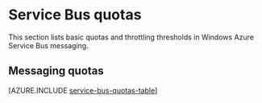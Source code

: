 <properties 
   pageTitle="Windows Azure Service Bus quotas and limits | Windows Azure"
   description="Limits and quotas for Azure Service Bus"
   services="service-bus"
   documentationCenter="na"
   authors="sethmanheim"
   manager="timlt"
   editor="" />
<tags 
   ms.service="service-bus"
   ms.date="10/14/2015"
   wacn.date=""/>

# Service Bus quotas

This section lists basic quotas and throttling thresholds in Windows Azure Service Bus messaging.

## Messaging quotas

[AZURE.INCLUDE [service-bus-quotas-table](../includes/service-bus-quotas-table.md)] 